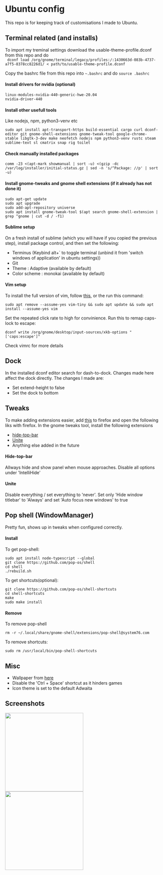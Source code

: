 # Ubuntu config

This repo is for keeping track of customisations I made to Ubuntu.


## Terminal related (and installs)
To import my treminal settings download the usable-theme-profile.dconf from this repo and do  
``` dconf load /org/gnome/terminal/legacy/profiles:/:1430663d-083b-4737-a7f5-8378cc8226d1/ < path/to/usable-theme-profile.dconf``` 

Copy the bashrc file from this repo into ```~.bashrc``` and do
``` source .bashrc ```

#### Install drivers for nvidia (optional)
```
linux-modules-nvidia-440-generic-hwe-20.04
nvidia-driver-440
```

#### Install other usefull tools
Like nodejs, npm, python3-venv etc
```
sudo apt install apt-transport-https build-essential cargo curl dconf-editor git gnome-shell-extensions gnome-tweak-tool google-chrome-stable libgtk-3-dev make neofetch nodejs npm python3-venv rustc steam sublime-text sl cmatrix snap rig toilet
```

#### Check manually installed packages
```
comm -23 <(apt-mark showmanual | sort -u) <(gzip -dc /var/log/installer/initial-status.gz | sed -n 's/^Package: //p' | sort -u)

```

#### Install gnome-tweaks and gnome shell extensions (if it already has not done it)
```
sudo apt-get update
sudo apt upgrade
sudo add-apt-repository universe
sudo apt install gnome-tweak-tool $(apt search gnome-shell-extension | grep ^gnome | cut -d / -f1)
```
#### Sublime setup
On a fresh install of sublime (which you will have if you copied the previous step), install package control, and then set the following:
- Terminus (Keybind alt+\` to toggle terminal (unbind it from 'switch windows of application' in ubuntu settings))
- Git 
- Theme : Adaptive (available by default)
- Color scheme : monokai (available by default)

#### Vim setup
To install the full version of vim, follow [this](https://www.simplified.guide/ubuntu/install-vim), or the run this command:
```
sudo apt remove --assume-yes vim-tiny && sudo apt update && sudo apt install --assume-yes vim
```
Set the repeated click rate to high for convinience. Run this to remap caps-lock to escape:
```
dconf write /org/gnome/desktop/input-sources/xkb-options "['caps:escape']"
```
Check vimrc for more details 


## Dock
In the installed dconf editor search for dash-to-dock. Changes made here affect the dock directly. The changes I made are:
- Set extend-height to false
- Set the dock to bottom


## Tweaks
To make adding extensions easier, add [this](https://addons.mozilla.org/en-US/firefox/addon/gnome-shell-integration/) to firefox and open the following liks with firefox. In the gnome tweaks tool, install the following extensions
- [hide-top-bar](https://extensions.gnome.org/extension/545/hide-top-bar/)
- [Unite](https://extensions.gnome.org/extension/1287/unite/)
- Anything else added in the future

#### Hide-top-bar
Allways hide and show panel when mouse approaches. Disable all options under 'IntelliHide'

#### Unite
Disable everything / set everything to 'never'. Set only 'Hide window titlebar' to 'Always' and set 'Auto focus new windows' to true


## Pop shell (WindowManager)
Pretty fun, shows up in tweaks when configured correctly.

#### Install
To get pop-shell:
```
sudo apt install node-typescript --global
git clone https://github.com/pop-os/shell
cd shell
./rebuild.sh
```

To get shortcuts(optional):
```
git clone https://github.com/pop-os/shell-shortcuts
cd shell-shortcuts
make
sudo make install
```
#### Remove
To remove pop-shell
```
rm -r ~/.local/share/gnome-shell/extensions/pop-shell@system76.com
```
To remove shortcuts:
```
sudo rm /usr/local/bin/pop-shell-shortcuts
```


## Misc
- Wallpaper from [here](https://wallpapercave.com/w/KY7lCZb)
- Disable the 'Ctrl + Space' shortcut as it hinders games
- Icon theme is set to the default Adwaita


## Screenshots
<img src="screenshots/screenshot1.png" height="256">
<img src="screenshots/screenshot2.png" height="256">

